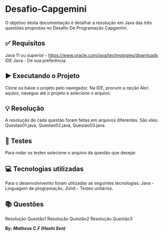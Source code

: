 # Desafio-Capgemini

O objetivo desta documentação é detalhar a resolução em Java das três questões propostas no Desafio De Programação Capgemini.
## ✅ Requisitos
Java 11 ou superior - https://www.oracle.com/java/technologies/downloads
IDE Java - De sua preferência
## ▶️ Executando o Projeto
Clone ou baixe o projeto pelo navegador.
Na IDE, procure a opção Abri aquivo, navegue até o projeto e selecione o arquivo.
## 💡 Resolução
A resolução de cada questão foram feitas em arquivos diferentes. São eles: Questao01.java, Questao02.java, Questao03.java.
## 🔁 Testes
Para rodar os testes selecione o arquivo da questão que desejar.
## 💻 Tecnologias utilizadas
Para o desenvolvivemto foram utilizadas as seguintes tecnologias:
Java - Linguagem de programação;
JUnit - Testes unitários.
## 📚 Questões
Resolução Questão1
Resolução Questão2
Resolução Questão3

**By:** ***Matheus C.F (Hashi Sen)***
